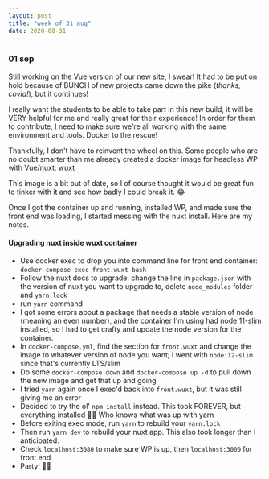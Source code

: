 ```yaml
---
layout: post
title: "week of 31 aug"
date: 2020-08-31
---
```


### 01 sep

Still working on the Vue version of our new site, I swear! It had to be put on hold because of BUNCH of new projects came down the pike (*thanks, covid!*), but it continues!

I really want the students to be able to take part in this new build, it will be VERY helpful for me and really great for their experience! In order for them to contribute, I need to make sure we're all working with the same environment and tools. Docker to the rescue!

Thankfully, I don't have to reinvent the wheel on this. Some people who are no doubt smarter than me already created a docker image for headless WP with Vue/nuxt: [wuxt](https://github.com/northosts/wuxt)

This image is a bit out of date, so I of course thought it would be great fun to tinker with it and see how badly I could break it. :joy:

Once I got the container up and running, installed WP, and made sure the front end was loading, I started messing with the nuxt install. Here are my notes.

#### Upgrading nuxt inside wuxt container

- Use docker exec to drop you into command line for front end container: `docker-compose exec front.wuxt bash`
- Follow the nuxt docs to upgrade: change the line in `package.json` with the version of nuxt you want to upgrade to, delete `node_modules` folder and `yarn.lock`
- run `yarn` command
- I got some errors about a package that needs a stable version of node (meaning an even number), and the container I'm using had node:11-slim installed, so I had to get crafty and update the node version for the container.
- In `docker-compose.yml`, find the section for `front.wuxt` and change the image to whatever version of node you want; I went with `node:12-slim` since that's currently LTS/slim
- Do some `docker-compose down` and `docker-compose up -d` to pull down the new image and get that up and going
- I tried `yarn` again once I exec'd back into `front.wuxt`, but it was still giving me an error
- Decided to try the ol' `npm install` instead. This took FOREVER, but everything installed :woman_shrugging: Who knows what was up with yarn
- Before exiting exec mode, run `yarn` to rebuild your `yarn.lock` 
- Then run `yarn dev` to rebuild your nuxt app. This also took longer than I anticipated.
- Check `localhost:3080` to make sure WP is up, then `localhost:3000` for front end
- Party! :tada::tada:
